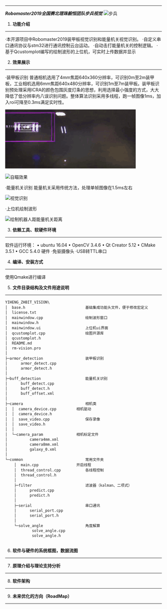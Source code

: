 ----------
*****Robomaster2019全国赛北理珠毅恒团队步兵视觉*****
![步兵](./images/ZZP_0896.JPG)

 1. **功能介绍**
 ----------
·本开源项目中Robomaster2019装甲板视觉识别和能量机关视觉识别。
·自定义串口通讯协议与stm32进行通讯控制云台运动。
·自动击打能量机关的控制逻辑。
·基于Qcustomplot编写的绘制波形的上位机，可实时上传数据并显示


 2. **效果展示**
 ----------
·装甲板识别
普通相机选用了4mm焦距640x360分辨率，可识别0m至2m装甲板，工业相机选用6mm焦距640x480分辨率，可识别1m至7m装甲板。装甲板识别预处理采用ICRA的颜色包围灰度灯条的思想，利用选择最小强度的方式，大大降低了低分辨率内八误识别问题。整体算法识别采用多线程，跑一帧图像1ms，加入roi可降至0.3ms满足实时性。

![视觉识别](./images/autovision.gif)

![自瞄效果](./images/autoaim_2.gif)

·能量机关识别
能量机关采用传统方法，处理单帧图像在1.5ms左右

![视觉识别](./images/buffvision.gif)

·上位机绘制波形

![绘制机器人距能量机关距离](./images/plot.gif)


 3. **依赖工具、软硬件环境**
 ----------
 软件运行环境：
 •	ubuntu 16.04
 •	OpenCV 3.4.6
 •	Qt Creator 5.12
 •	CMake 3.5.1
 •	GCC 5.4.0
 硬件
 ·免驱摄像头
 ·USB转TTL串口


 4. **编译、安装方式**
----------
使用Qmake进行编译

 5. **文件目录结构及文件用途说明**
----------

``` 
YIHENG_ZHBIT_VISION\
│  base.h							基础集成功能头文件，便于修改宏定义
│  license.txt
│  mainwindow.cpp					绘制波形窗口
│  mainwindow.h		
│  mainwindow.ui					上位机ui界面
│  qcustomplot.cpp					绘图开源库
│  qcustomplot.h
│  README.md
│  rm-vision.pro				
│  
├─armor_detection					装甲板识别
│      armor_detect.cpp
│      armor_detect.h
│      
├─buff_detection					能量机关识别
│      buff_detect.cpp
│      buff_detect.h
│      buff_offset.xml
│      
├─camera							相机类
│  │  camera_device.cpp			相机驱动
│  │  camera_device.h
│  │  save_video.cpp				保存录像
│  │  save_video.h
│  │  
│  └─camera_param				相机标定文件
│          camera4mm.xml
│          camera8mm.xml
│          galaxy_0.xml
│          
└─common							常用文件夹
    │  main.cpp					开启线程	
    │  thread_control.cpp			各线程控制
    │  thread_control.h
    │  
    ├─filter						滤波器（kalman、二项式）
    │      predict.cpp				
    │      predict.h
    │      
    ├─serial						串口通讯
    │      serial_port.cpp
    │      serial_port.h
    │      
    └─solve_angle					角度解算
            solve_angle.cpp
            solve_angle.h
            
```

 6. **软件与硬件的系统框图，数据流图**
----------

 7. **原理介绍与理论支持分析**
----------

 8. **软件架构**
----------

 9. **未来优化的方向（RoadMap）**
----------
